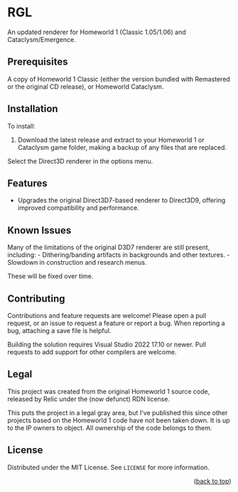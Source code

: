 # RGL

An updated renderer for Homeworld 1 (Classic 1.05/1.06) and Cataclysm/Emergence.

## Prerequisites

A copy of Homeworld 1 Classic (either the version bundled with Remastered or the original CD release), or Homeworld Cataclysm.

## Installation

To install:

1. Download the latest release and extract to your Homeworld 1 or Cataclysm game folder, making a backup of any files that are replaced.

Select the Direct3D renderer in the options menu.

## Features
- Upgrades the original Direct3D7-based renderer to Direct3D9, offering improved compatibility and performance.

## Known Issues

Many of the limitations of the original D3D7 renderer are still present, including:
    - Dithering/banding artifacts in backgrounds and other textures.
    - Slowdown in construction and research menus.

These will be fixed over time.

## Contributing

Contributions and feature requests are welcome! Please open a pull request, or an issue to request a feature or report a bug. When reporting a bug, attaching a save file is helpful.

Building the solution requires Visual Studio 2022 17.10 or newer. Pull requests to add support for other compilers are welcome.

## Legal

This project was created from the original Homeworld 1 source code, released by Relic under the (now defunct) RDN license.

This puts the project in a legal gray area, but I've published this since other projects based on the Homeworld 1 code have not been taken down. It is up to the IP owners to object. All ownership of the code belongs to them.

## License

Distributed under the MIT License. See `LICENSE` for more information.

<p align="right">(<a href="#readme-top">back to top</a>)</p>
